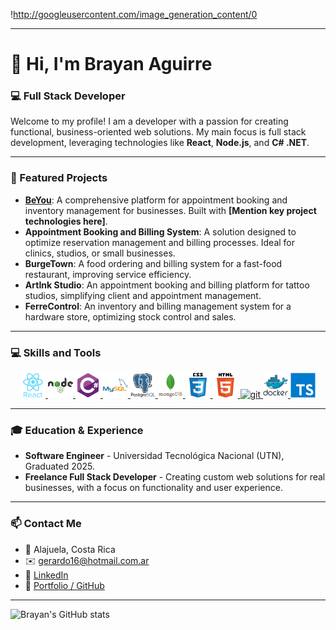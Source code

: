 !http://googleusercontent.com/image_generation_content/0

---

# 👋 Hi, I'm Brayan Aguirre

### 💻 Full Stack Developer

Welcome to my profile! I am a developer with a passion for creating functional, business-oriented web solutions. My main focus is full stack development, leveraging technologies like **React**, **Node.js**, and **C# .NET**.

---

### 🚀 Featured Projects

- **[BeYou](https://github.com/Brayanvangarden/BeYou)**: A comprehensive platform for appointment booking and inventory management for businesses. Built with **[Mention key project technologies here]**.
- **Appointment Booking and Billing System**: A solution designed to optimize reservation management and billing processes. Ideal for clinics, studios, or small businesses.
- **BurgeTown**: A food ordering and billing system for a fast-food restaurant, improving service efficiency.
- **ArtInk Studio**: An appointment booking and billing platform for tattoo studios, simplifying client and appointment management.
- **FerreControl**: An inventory and billing management system for a hardware store, optimizing stock control and sales.

---

### 💻 Skills and Tools

<p align="center">
  <a href="https://reactjs.org/" target="_blank">
    <img src="https://raw.githubusercontent.com/devicons/devicon/master/icons/react/react-original-wordmark.svg" alt="react" width="40" height="40"/>
  </a>
  <a href="https://nodejs.org" target="_blank">
    <img src="https://raw.githubusercontent.com/devicons/devicon/master/icons/nodejs/nodejs-original-wordmark.svg" alt="nodejs" width="40" height="40"/>
  </a>
  <a href="https://www.w3schools.com/cs/" target="_blank">
    <img src="https://raw.githubusercontent.com/devicons/devicon/master/icons/csharp/csharp-original.svg" alt="csharp" width="40" height="40"/>
  </a>
  <a href="https://www.mysql.com/" target="_blank">
    <img src="https://raw.githubusercontent.com/devicons/devicon/master/icons/mysql/mysql-original-wordmark.svg" alt="mysql" width="40" height="40"/>
  </a>
  <a href="https://www.postgresql.org" target="_blank">
    <img src="https://raw.githubusercontent.com/devicons/devicon/master/icons/postgresql/postgresql-original-wordmark.svg" alt="postgresql" width="40" height="40"/>
  </a>
  <a href="https://www.mongodb.com/" target="_blank">
    <img src="https://raw.githubusercontent.com/devicons/devicon/master/icons/mongodb/mongodb-original-wordmark.svg" alt="mongodb" width="40" height="40"/>
  </a>
  <a href="https://www.w3schools.com/css/" target="_blank">
    <img src="https://raw.githubusercontent.com/devicons/devicon/master/icons/css3/css3-original-wordmark.svg" alt="css3" width="40" height="40"/>
  </a>
  <a href="https://www.w3.org/html/" target="_blank">
    <img src="https://raw.githubusercontent.com/devicons/devicon/master/icons/html5/html5-original-wordmark.svg" alt="html5" width="40" height="40"/>
  </a>
  <a href="https://git-scm.com/" target="_blank">
    <img src="https://www.vectorlogo.zone/logos/git-scm/git-scm-icon.svg" alt="git" width="40" height="40"/>
  </a>
  <a href="https://www.docker.com/" target="_blank">
    <img src="https://raw.githubusercontent.com/devicons/devicon/master/icons/docker/docker-original-wordmark.svg" alt="docker" width="40" height="40"/>
  </a>
  <a href="https://www.typescriptlang.org/" target="_blank">
    <img src="https://raw.githubusercontent.com/devicons/devicon/master/icons/typescript/typescript-original.svg" alt="typescript" width="40" height="40"/>
  </a>
</p>

---

### 🎓 Education & Experience

- **Software Engineer** - Universidad Tecnológica Nacional (UTN), Graduated 2025.
- **Freelance Full Stack Developer** - Creating custom web solutions for real businesses, with a focus on functionality and user experience.

---

### 📫 Contact Me

- 📍 Alajuela, Costa Rica
- ✉️ [gerardo16@hotmail.com.ar](mailto:gerardo16@hotmail.com.ar)
- 💼 [LinkedIn](https://linkedin.com/in/brayan-aguirre-a454a07b/)
- 🔗 [Portfolio / GitHub](https://github.com/Brayanvangarden)

---

![Brayan's GitHub stats](https://github-readme-stats.vercel.app/api?username=Brayanvangarden&show_icons=true&theme=tokyonight)
